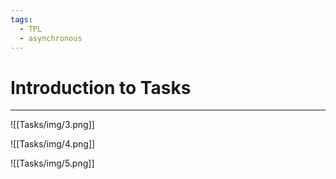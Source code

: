 ```yaml
---
tags:
  - TPL
  - asynchronous
---
```


# Introduction to Tasks
---

![[Tasks/img/3.png]]

![[Tasks/img/4.png]]

![[Tasks/img/5.png]]













